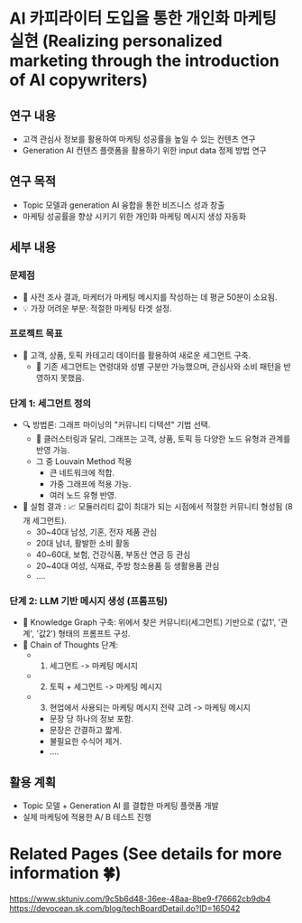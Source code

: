 
# AI 카피라이터 도입을 통한 개인화 마케팅 실현 (Realizing personalized marketing through the introduction of AI copywriters)

## 연구 내용
- 고객 관심사 정보를 활용하여 마케팅 성공률을 높일 수 있는 컨텐츠 연구
- Generation AI 컨텐츠 플랫폼을 활용하기 위한 input data 정제 방법 연구

## 연구 목적
- Topic 모델과 generation AI 융합을 통한 비즈니스 성과 창출
- 마케팅 성공률을 향상 시키기 위한 개인화 마케팅 메시지 생성 자동화

## 세부 내용 
### 문제점
- 🎯 사전 조사 결과, 마케터가 마케팅 메시지를 작성하는 데 평균 50분이 소요됨.
- 💡 가장 어려운 부분: 적절한 마케팅 타겟 설정.
### 프로젝트 목표
- 🎯 고객, 상품, 토픽 카테고리 데이터를 활용하여 새로운 세그먼트 구축.
  - 🔄 기존 세그먼트는 연령대와 성별 구분만 가능했으며, 관심사와 소비 패턴을 반영하지 못했음.
### 단계 1: 세그먼트 정의
- 🔍 방법론: 그래프 마이닝의 "커뮤니티 디텍션" 기법 선택.
  - 🔗 클러스터링과 달리, 그래프는 고객, 상품, 토픽 등 다양한 노드 유형과 관계를 반영 가능.
  - 그 중 Louvain Method 적용 
    - 큰 네트워크에 적합.
    - 가중 그래프에 적용 가능.
    - 여러 노드 유형 반영.
- 📝 실험 결과 : 📈 모듈러리티 값이 최대가 되는 시점에서 적절한 커뮤니티 형성됨 (8개 세그먼트).
  - 30~40대 남성, 기혼, 전자 제품 관심
  - 20대 남녀, 활발한 소비 활동
  - 40~60대, 보험, 건강식품, 부동산 연금 등 관심
  - 20~40대 여성, 식재료, 주방 청소용품 등 생활용품 관심
  - ....

### 단계 2: LLM 기반 메시지 생성 (프롬프팅)
- 🔗 Knowledge Graph 구축: 위에서 찾은 커뮤니티(세그먼트) 기반으로 ('값1', '관계', '값2') 형태의 프롬프트 구성.
- 🔄 Chain of Thoughts 단계:
  - 1. 세그먼트 -> 마케팅 메시지
  - 2. 토픽 + 세그먼트 -> 마케팅 메시지
  - 3. 현업에서 사용되는 마케팅 메시지 전략 고려 -> 마케팅 메시지
    - 문장 당 하나의 정보 포함.
    - 문장은 간결하고 짧게.
    - 불필요한 수식어 제거.
    - ....

## 활용 계획
- Topic 모델 + Generation AI 를 결합한 마케팅 플랫폼 개발
- 실제 마케팅에 적용한 A/ B 테스트 진행





# Related Pages (See details for more information 🍀)

https://www.sktuniv.com/9c5b6d48-36ee-48aa-8be9-f76662cb9db4
https://devocean.sk.com/blog/techBoardDetail.do?ID=165042
